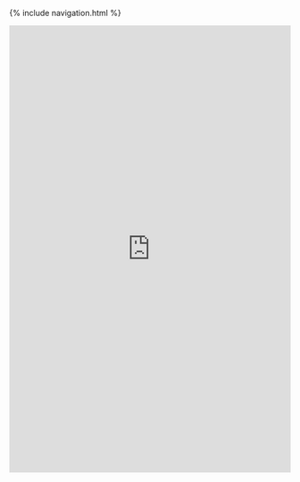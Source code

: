 {% include navigation.html %}

<iframe frameborder="0" width="100%" height="800px" src="https://replit.com/@CharlieZhu2/Charlie-T3-Individual-Code">

